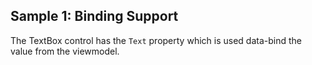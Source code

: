 ## Sample 1: Binding Support

The TextBox control has the `Text` property which is used data-bind the value from the viewmodel.